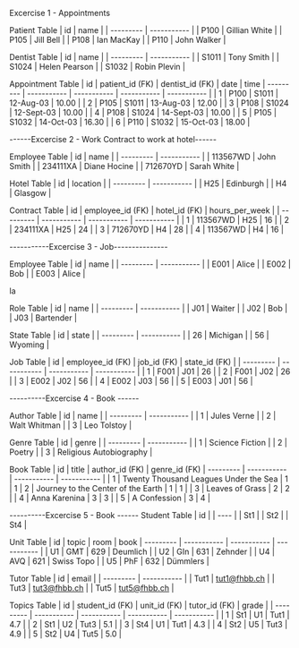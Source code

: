Excercise 1 - Appointments

Patient Table
| id | name |
| --------- | ----------- |
| P100 | Gillian White |
| P105 | Jill Bell |
| P108 | Ian MacKay |
| P110 | John Walker |

Dentist Table
| id | name |
| --------- | ----------- |
| S1011 | Tony Smith |
| S1024 | Helen Pearson |
| S1032 | Robin Plevin |

Appointment Table
| id | patient_id (FK) | dentist_id (FK) | date | time
| --------- | ----------- | ----------- | ----------- | ----------- |
| 1 | P100 | S1011 | 12-Aug-03 | 10.00 |
| 2 | P105 | S1011 | 13-Aug-03 | 12.00 |
| 3 | P108 | S1024 | 12-Sept-03 | 10.00 |
| 4 | P108 | S1024 | 14-Sept-03 | 10.00 |
| 5 | P105 | S1032 | 14-Oct-03 | 16.30 |
| 6 | P110 | S1032 | 15-Oct-03 | 18.00 |

------Excercise 2 - Work Contract to work at hotel------

Employee Table
| id | name |
| --------- | ----------- |
| 113567WD | John Smith |
| 234111XA | Diane Hocine |
| 712670YD | Sarah White |

Hotel Table
| id | location |
| --------- | ----------- |
| H25 | Edinburgh |
| H4 | Glasgow |

Contract Table
| id | employee_id (FK) | hotel_id (FK) | hours_per_week |
| --------- | ----------- | ----------- | ----------- |
| 1 | 113567WD | H25 | 16 |
| 2 | 234111XA | H25 | 24 |
| 3 | 712670YD | H4 | 28 |
| 4 | 113567WD | H4 | 16 |

-----------Excercise 3 - Job---------------

Employee Table
| id | name |
| --------- | ----------- |
| E001 | Alice |
| E002 | Bob |
| E003 | Alice |

la

Role Table
| id | name |
| --------- | ----------- |
| J01 | Waiter |
| J02 | Bob |
| J03 | Bartender |

State Table
| id | state |
| --------- | ----------- |
| 26 | Michigan |
| 56 | Wyoming |

Job Table
| id | employee_id (FK) | job_id (FK) | state_id (FK) |
| --------- | ----------- | ----------- | ----------- |
| 1 | F001 | J01 | 26 |
| 2 | F001 | J02 | 26 |
| 3 | E002 | J02 | 56 |
| 4 | E002 | J03 | 56 |
| 5 | E003 | J01 | 56 |

----------Excercise 4 - Book ------

Author Table
| id | name |
| --------- | ----------- |
| 1 | Jules Verne |
| 2 | Walt Whitman |
| 3 | Leo Tolstoy |

Genre Table
| id | genre |
| --------- | ----------- |
| 1 | Science Fiction |
| 2 | Poetry |
| 3 | Religious Autobiography |

Book Table
| id | title | author_id (FK) | genre_id (FK)
| --------- | ----------- | ----------- | ----------- |
| 1 | Twenty Thousand Leagues Under the Sea | 1 | 1
| 2 | Journey to the Center of the Earth | 1 | 1 |
| 3 | Leaves of Grass | 2 | 2 |
| 4 | Anna Karenina | 3 | 3 |
| 5 | A Confession | 3 | 4 |

----------Excercise 5 - Book ------
Student Table
| id |
| ---- |
| St1 |
| St2 |
| St4 |

Unit Table
| id | topic | room | book
| --------- | ----------- | ----------- | ----------- |
| U1 | GMT | 629 | Deumlich |
| U2 | GIn | 631 | Zehnder |
| U4 | AVQ | 621 | Swiss Topo |
| U5 | PhF | 632 | Dümmlers |

Tutor Table
| id | email |
| --------- | ----------- |
| Tut1 | tut1@fhbb.ch |
| Tut3 | tut3@fhbb.ch |
| Tut5 | tut5@fhbb.ch |

Topics Table
| id | student_id (FK) | unit_id (FK) | tutor_id (FK) | grade |
| --------- | ----------- | ----------- | ----------- | ----------- |
| 1 | St1 | U1 | Tut1 | 4.7 |
| 2 | St1 | U2 | Tut3 | 5.1 |
| 3 | St4 | U1 | Tut1 | 4.3 |
| 4 | St2 | U5 | Tut3 | 4.9 |
| 5 | St2 | U4 | Tut5 | 5.0 |
